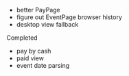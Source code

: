 * better PayPage
* figure out EventPage browser history
* desktop view fallback

Completed
* pay by cash
* paid view
* event date parsing
